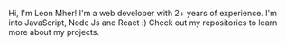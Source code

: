 Hi, I'm Leon Mher! I'm a web developer with 2+ years of experience. I'm into JavaScript, Node Js and React :) Check out my repositories to learn more about my projects.
